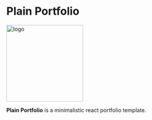 # Plain Portfolio

<img src="https://svgshare.com/i/9Gi.svg" alt="logo" width="200">

__Plain Portfolio__ is a minimalistic react portfolio template.
